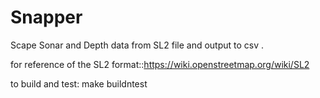 # Snapper
Scape Sonar and Depth data from SL2 file and output to csv .

for reference of the SL2 format::https://wiki.openstreetmap.org/wiki/SL2

to build and test:
make buildntest
